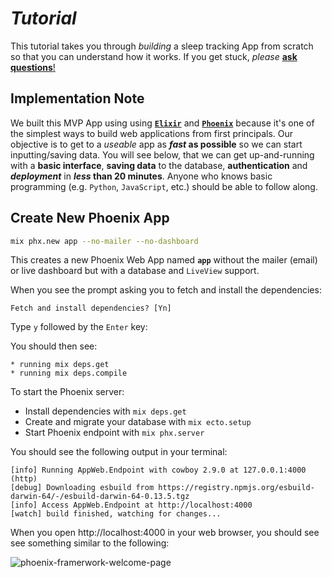 # _Tutorial_

This tutorial takes you through _building_ a sleep tracking App from scratch
so that you can understand how it works.
If you get stuck, _please_
[**ask questions**!](https://github.com/dwyl/sleep/issues)


## Implementation Note

We built this MVP App using using 
[**`Elixir`**](https://github.com/dwyl/learn-elixir) 
and 
[**`Phoenix`**](https://github.com/dwyl/learn-phoenix-framework) 
because it's one of the simplest ways 
to build web applications
from first principals.
Our objective is to get to a _useable_ app
as **_fast_ as possible** 
so we can start inputting/saving data.
You will see below, 
that we can get up-and-running
with a **basic interface**,
**saving data** to the database,
**authentication**
and ***deployment***
in **_less_ than 20 minutes**. <!-- <sup>1</sup> -->
Anyone who knows basic programming 
(e.g. `Python`, `JavaScript`, etc.)
should be able to follow along.


<!--
<sup>1</sup> 
Other approaches to web app development 
might get you different results ... 
https://twitter.com/iamdevloper/status/787969734918668289
-->

## Create New Phoenix App

```sh
mix phx.new app --no-mailer --no-dashboard
```

This creates a new Phoenix Web App named **`app`**
without the mailer (email) or live dashboard
but with a database and `LiveView` support.


When you see the prompt asking you 
to fetch and install the dependencies:

```
Fetch and install dependencies? [Yn]
```

Type `y` followed by the `Enter` key:

You should then see:

```
* running mix deps.get
* running mix deps.compile
```

To start the Phoenix server:

* Install dependencies with `mix deps.get`
* Create and migrate your database with `mix ecto.setup`
* Start Phoenix endpoint with `mix phx.server`

You should see the following output in your terminal:

```
[info] Running AppWeb.Endpoint with cowboy 2.9.0 at 127.0.0.1:4000 (http)
[debug] Downloading esbuild from https://registry.npmjs.org/esbuild-darwin-64/-/esbuild-darwin-64-0.13.5.tgz
[info] Access AppWeb.Endpoint at http://localhost:4000
[watch] build finished, watching for changes...
```

When you open http://localhost:4000 in your web browser,
you should see see something similar to the following:

![phoenix-framerwork-welcome-page](https://user-images.githubusercontent.com/194400/145309471-306fdd5e-324f-4c4a-bd9f-6fddbec7f512.png)


<!-- uncomment when ready for review
[![HitCount](http://hits.dwyl.com/dwyl/sleep_tutorial.svg?style=flat-square)](http://hits.dwyl.com/dwyl/sleep)
-->